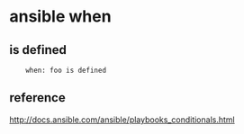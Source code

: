 # ansible when
## is defined
```
    when: foo is defined
```

## reference
http://docs.ansible.com/ansible/playbooks_conditionals.html